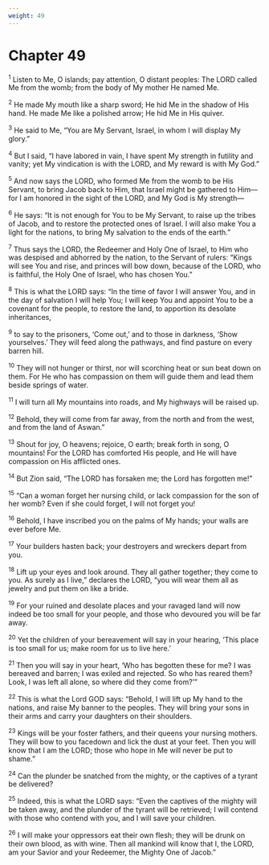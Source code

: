 ```yaml
---
weight: 49
---
```


# Chapter 49

<sup>1</sup> Listen to Me, O islands; pay attention, O distant peoples: The LORD called Me from the womb; from the body of My mother He named Me. 

<sup>2</sup> He made My mouth like a sharp sword; He hid Me in the shadow of His hand. He made Me like a polished arrow; He hid Me in His quiver. 

<sup>3</sup> He said to Me, “You are My Servant, Israel, in whom I will display My glory.” 

<sup>4</sup> But I said, “I have labored in vain, I have spent My strength in futility and vanity; yet My vindication is with the LORD, and My reward is with My God.” 

<sup>5</sup> And now says the LORD, who formed Me from the womb to be His Servant, to bring Jacob back to Him, that Israel might be gathered to Him— for I am honored in the sight of the LORD, and My God is My strength— 

<sup>6</sup> He says: “It is not enough for You to be My Servant, to raise up the tribes of Jacob, and to restore the protected ones of Israel. I will also make You a light for the nations, to bring My salvation to the ends of the earth.” 

<sup>7</sup> Thus says the LORD, the Redeemer and Holy One of Israel, to Him who was despised and abhorred by the nation, to the Servant of rulers: “Kings will see You and rise, and princes will bow down, because of the LORD, who is faithful, the Holy One of Israel, who has chosen You.” 

<sup>8</sup> This is what the LORD says: “In the time of favor I will answer You, and in the day of salvation I will help You; I will keep You and appoint You to be a covenant for the people, to restore the land, to apportion its desolate inheritances, 

<sup>9</sup> to say to the prisoners, ‘Come out,’ and to those in darkness, ‘Show yourselves.’ They will feed along the pathways, and find pasture on every barren hill. 

<sup>10</sup> They will not hunger or thirst, nor will scorching heat or sun beat down on them. For He who has compassion on them will guide them and lead them beside springs of water. 

<sup>11</sup> I will turn all My mountains into roads, and My highways will be raised up. 

<sup>12</sup> Behold, they will come from far away, from the north and from the west, and from the land of Aswan.” 

<sup>13</sup> Shout for joy, O heavens; rejoice, O earth; break forth in song, O mountains! For the LORD has comforted His people, and He will have compassion on His afflicted ones. 

<sup>14</sup> But Zion said, “The LORD has forsaken me; the Lord has forgotten me!” 

<sup>15</sup> “Can a woman forget her nursing child, or lack compassion for the son of her womb? Even if she could forget, I will not forget you! 

<sup>16</sup> Behold, I have inscribed you on the palms of My hands; your walls are ever before Me. 

<sup>17</sup> Your builders hasten back; your destroyers and wreckers depart from you. 

<sup>18</sup> Lift up your eyes and look around. They all gather together; they come to you. As surely as I live,” declares the LORD, “you will wear them all as jewelry and put them on like a bride. 

<sup>19</sup> For your ruined and desolate places and your ravaged land will now indeed be too small for your people, and those who devoured you will be far away. 

<sup>20</sup> Yet the children of your bereavement will say in your hearing, ‘This place is too small for us; make room for us to live here.’ 

<sup>21</sup> Then you will say in your heart, ‘Who has begotten these for me? I was bereaved and barren; I was exiled and rejected. So who has reared them? Look, I was left all alone, so where did they come from?’” 

<sup>22</sup> This is what the Lord GOD says: “Behold, I will lift up My hand to the nations, and raise My banner to the peoples. They will bring your sons in their arms and carry your daughters on their shoulders. 

<sup>23</sup> Kings will be your foster fathers, and their queens your nursing mothers. They will bow to you facedown and lick the dust at your feet. Then you will know that I am the LORD; those who hope in Me will never be put to shame.” 

<sup>24</sup> Can the plunder be snatched from the mighty, or the captives of a tyrant be delivered? 

<sup>25</sup> Indeed, this is what the LORD says: “Even the captives of the mighty will be taken away, and the plunder of the tyrant will be retrieved; I will contend with those who contend with you, and I will save your children. 

<sup>26</sup> I will make your oppressors eat their own flesh; they will be drunk on their own blood, as with wine. Then all mankind will know that I, the LORD, am your Savior and your Redeemer, the Mighty One of Jacob.” 


